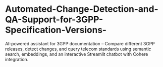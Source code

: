 # Automated-Change-Detection-and-QA-Support-for-3GPP-Specification-Versions-
AI-powered assistant for 3GPP documentation – Compare different 3GPP releases, detect changes, and query telecom standards using semantic search, embeddings, and an interactive Streamlit chatbot with Cohere integration.
